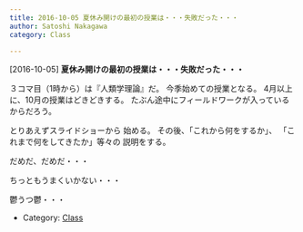 ```yaml
---
title: 2016-10-05 夏休み開けの最初の授業は・・・失敗だった・・・
author: Satoshi Nakagawa
category: Class

---
```


[2016-10-05] **夏休み開けの最初の授業は・・・失敗だった・・・** 

 ３コマ目（1時から）は『人類学理論』だ。
今季始めての授業となる。
4月以上に、10月の授業はどきどきする。
たぶん途中にフィールドワークが入っているからだろう。

<!--more-->

 とりあえずスライドショーから
始める。
その後、「これから何をするか」、
「これまで何をしてきたか」等々の
説明をする。

 だめだ、だめだ・・・

 ちっともうまくいかない・・・

 鬱うつ鬱・・・

- Category: [Class](https://merapano.github.io/categories.html#Class)

